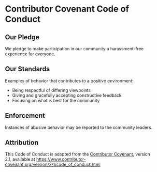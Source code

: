 # Contributor Covenant Code of Conduct

## Our Pledge

We pledge to make participation in our community a harassment-free experience for everyone.

## Our Standards

Examples of behavior that contributes to a positive environment:
- Being respectful of differing viewpoints
- Giving and gracefully accepting constructive feedback
- Focusing on what is best for the community

## Enforcement

Instances of abusive behavior may be reported to the community leaders.

## Attribution

This Code of Conduct is adapted from the [Contributor Covenant][homepage], version 2.1,
available at https://www.contributor-covenant.org/version/2/1/code_of_conduct.html

[homepage]: https://www.contributor-covenant.org